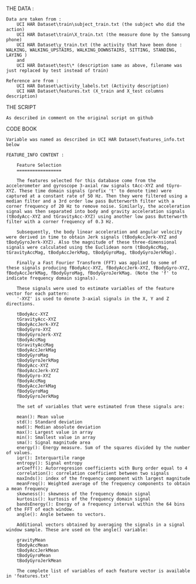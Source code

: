 THE DATA :

	Data are taken from :
		UCI HAR Dataset\train\subject_train.txt (the subject who did the action)
		UCI HAR Dataset\train\X_train.txt (the measure done by the Samsung phone)
		UCI HAR Dataset\y_train.txt (the activity that have been done : WALKING, WALKING_UPSTAIRS, WALKING_DOWNSTAIRS, SITTING, STANDING, LAYING )
		and
		UCI HAR Dataset\test\* (description same as above, filename was just replaced by test instead of train)
		
	Reference are from :
		UCI HAR Dataset\activity_labels.txt (Activity description)
		UCI HAR Dataset\features.txt (X_train and X_test columns description)
	

THE SCRIPT

	As described in comment on the original script on github
	
	
CODE BOOK

	Variable was named as described in UCI HAR Dataset\features_info.txt below

	FEATURE_INFO CONTENT :
	
		Feature Selection 
		=================

		The features selected for this database come from the accelerometer and gyroscope 3-axial raw signals tAcc-XYZ and tGyro-XYZ. These time domain signals (prefix 't' to denote time) were captured at a constant rate of 50 Hz. Then they were filtered using a median filter and a 3rd order low pass Butterworth filter with a corner frequency of 20 Hz to remove noise. Similarly, the acceleration signal was then separated into body and gravity acceleration signals (tBodyAcc-XYZ and tGravityAcc-XYZ) using another low pass Butterworth filter with a corner frequency of 0.3 Hz. 

		Subsequently, the body linear acceleration and angular velocity were derived in time to obtain Jerk signals (tBodyAccJerk-XYZ and tBodyGyroJerk-XYZ). Also the magnitude of these three-dimensional signals were calculated using the Euclidean norm (tBodyAccMag, tGravityAccMag, tBodyAccJerkMag, tBodyGyroMag, tBodyGyroJerkMag). 

		Finally a Fast Fourier Transform (FFT) was applied to some of these signals producing fBodyAcc-XYZ, fBodyAccJerk-XYZ, fBodyGyro-XYZ, fBodyAccJerkMag, fBodyGyroMag, fBodyGyroJerkMag. (Note the 'f' to indicate frequency domain signals). 

		These signals were used to estimate variables of the feature vector for each pattern:  
		'-XYZ' is used to denote 3-axial signals in the X, Y and Z directions.

		tBodyAcc-XYZ
		tGravityAcc-XYZ
		tBodyAccJerk-XYZ
		tBodyGyro-XYZ
		tBodyGyroJerk-XYZ
		tBodyAccMag
		tGravityAccMag
		tBodyAccJerkMag
		tBodyGyroMag
		tBodyGyroJerkMag
		fBodyAcc-XYZ
		fBodyAccJerk-XYZ
		fBodyGyro-XYZ
		fBodyAccMag
		fBodyAccJerkMag
		fBodyGyroMag
		fBodyGyroJerkMag

		The set of variables that were estimated from these signals are: 

		mean(): Mean value
		std(): Standard deviation
		mad(): Median absolute deviation 
		max(): Largest value in array
		min(): Smallest value in array
		sma(): Signal magnitude area
		energy(): Energy measure. Sum of the squares divided by the number of values. 
		iqr(): Interquartile range 
		entropy(): Signal entropy
		arCoeff(): Autorregresion coefficients with Burg order equal to 4
		correlation(): correlation coefficient between two signals
		maxInds(): index of the frequency component with largest magnitude
		meanFreq(): Weighted average of the frequency components to obtain a mean frequency
		skewness(): skewness of the frequency domain signal 
		kurtosis(): kurtosis of the frequency domain signal 
		bandsEnergy(): Energy of a frequency interval within the 64 bins of the FFT of each window.
		angle(): Angle between to vectors.

		Additional vectors obtained by averaging the signals in a signal window sample. These are used on the angle() variable:

		gravityMean
		tBodyAccMean
		tBodyAccJerkMean
		tBodyGyroMean
		tBodyGyroJerkMean

		The complete list of variables of each feature vector is available in 'features.txt'
